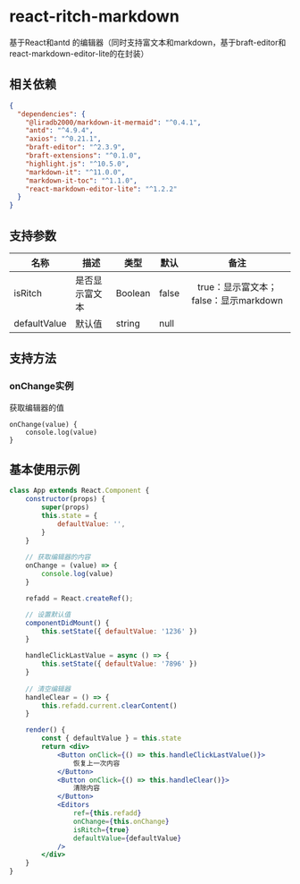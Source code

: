 # react-ritch-markdown
基于React和antd 的编辑器（同时支持富文本和markdown，基于braft-editor和react-markdown-editor-lite的在封装）

## 相关依赖

```json
{
  "dependencies": {
    "@liradb2000/markdown-it-mermaid": "^0.4.1",
    "antd": "^4.9.4",
    "axios": "^0.21.1",
    "braft-editor": "^2.3.9",
    "braft-extensions": "^0.1.0",
    "highlight.js": "^10.5.0",
    "markdown-it": "^11.0.0",
    "markdown-it-toc": "^1.1.0",
    "react-markdown-editor-lite": "^1.2.2"
  }
}

```

## 支持参数

| 名称         | 描述           | 类型    | 默认  |                 备注                  |
| ------------ | -------------- | ------- | ----- | :-----------------------------------: |
| isRitch      | 是否显示富文本 | Boolean | false | true：显示富文本；false：显示markdown |
| defaultValue | 默认值         | string  | null  |                                       |

 ## 支持方法

### onChange实例

获取编辑器的值

```
onChange(value) {
	console.log(value)
}
```



## 基本使用示例

```jsx
class App extends React.Component {
    constructor(props) {
        super(props)
        this.state = {
            defaultValue: '',
        }
    }
	
    // 获取编辑器的内容
    onChange = (value) => {
        console.log(value)
    }

    refadd = React.createRef();

	// 设置默认值
    componentDidMount() {
        this.setState({ defaultValue: '1236' })
    }

    handleClickLastValue = async () => {
        this.setState({ defaultValue: '7896' })
    }
	
    // 清空编辑器
    handleClear = () => {
        this.refadd.current.clearContent()
    }

    render() {
        const { defaultValue } = this.state
        return <div>
            <Button onClick={() => this.handleClickLastValue()}>
                恢复上一次内容
            </Button>
            <Button onClick={() => this.handleClear()}>
                清除内容
            </Button>
            <Editors
                ref={this.refadd}
                onChange={this.onChange}
                isRitch={true}
                defaultValue={defaultValue}
            />
        </div>
    }
}
```

